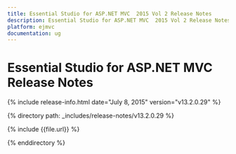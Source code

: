 ```yaml
---
title: Essential Studio for ASP.NET MVC  2015 Vol 2 Release Notes  
description: Essential Studio for ASP.NET MVC  2015 Vol 2 Release Notes  
platform: ejmvc
documentation: ug
---
```


# Essential Studio for ASP.NET MVC  Release Notes  

{% include release-info.html date="July 8, 2015"  version="v13.2.0.29" %} 


{% directory path: _includes/release-notes/v13.2.0.29 %}

{% include {{file.url}} %}

{% enddirectory %}